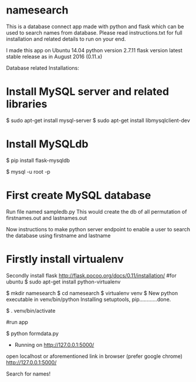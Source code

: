 # namesearch
This is a database connect app made with python and flask which can be used to search names from database.
Please read instructions.txt for full installation and related details to run on your end.

I made this app on Ubuntu 14.04
python version 2.7.11 
flask version latest stable release as in August 2016 (0.11.x)

Database related Installations:

# Install MySQL server and related libraries
$ sudo apt-get install mysql-server
<set username password and remember>
$ sudo apt-get install libmysqlclient-dev

# Install MySQLdb
$ pip install flask-mysqldb


$ mysql -u root -p
 <password here>
 
# First create MySQL database

Run file named sampledb.py 
This would create the db of all permutation of firstnames.out and lastnames.out

<Important>
Now instructions to make python server endpoint to enable a user to search the database using firstname and lastname


# Firstly install virtualenv
Secondly install flask
http://flask.pocoo.org/docs/0.11/installation/
#for ubuntu
$ sudo apt-get install python-virtualenv

$ mkdir namesearch
$ cd namesearch
$ virtualenv venv
$ New python executable in venv/bin/python
Installing setuptools, pip............done.

$ . venv/bin/activate

#run app

$ python formdata.py
 * Running on http://127.0.0.1:5000/

open localhost or aforementioned link in browser (prefer google chrome)
http://127.0.0.1:5000/

Search for names!

